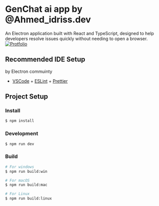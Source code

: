 # GenChat ai app by @Ahmed_idriss.dev 

An Electron application built with React and TypeScript, designed to help developers resolve issues quickly without needing to open a browser.
<a href="Ahmedi.netlify.app"><img src="[https://i.ibb.co/DQ7szxt/Screenshot-from-2025-01-18-20-16-05.png](https://i.ibb.co/Hqr1BWV/Screenshot-from-2025-01-18-20-16-05.png" alt="Protfolio " border="0" /></a>

## Recommended IDE Setup
by Electron commuinty 

- [VSCode](https://code.visualstudio.com/) + [ESLint](https://marketplace.visualstudio.com/items?itemName=dbaeumer.vscode-eslint) + [Prettier](https://marketplace.visualstudio.com/items?itemName=esbenp.prettier-vscode)

## Project Setup

### Install

```bash
$ npm install
```

### Development

```bash
$ npm run dev
```

### Build

```bash
# For windows
$ npm run build:win

# For macOS
$ npm run build:mac

# For Linux
$ npm run build:linux
```
